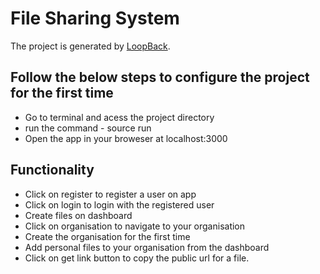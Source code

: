 # File Sharing System

The project is generated by [LoopBack](http://loopback.io).

## Follow the below steps to configure the project for the first time

- Go to terminal and acess the project directory
- run the command - source run
- Open the app in your broweser at localhost:3000

## Functionality
- Click on register to register a user on app
- Click on login to login with the registered user
- Create files on dashboard
- Click on organisation to navigate to your organisation
 - Create the organisation for the first time
 - Add personal files to your organisation from the dashboard
 - Click on get link button to copy the public url for a file.

